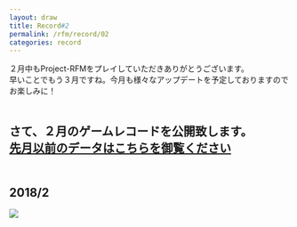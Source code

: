 ```yaml
---
layout: draw
title: Record#2
permalink: /rfm/record/02
categories: record
---
```


２月中もProject-RFMをプレイしていただきありがとうございます。<br>
早いことでもう３月ですね。今月も様々なアップデートを予定しておりますので<br>
お楽しみに！<br><br>


さて、２月のゲームレコードを公開致します。<br>
[先月以前のデータはこちらを御覧ください](http://web.njj12.net/rfm/record/01)<br>
  
----------------------------------------
## 2018/2
<img src="http://web.njj12.net/public/images/record/201802.png"><br>
